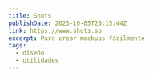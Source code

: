```yaml
---
title: Shots
publishDate: 2023-10-05T20:15:44Z
link: https://www.shots.so
excerpt: Para crear mockups fácilmente
tags:
  - diseño
  - utilidades
---
```

